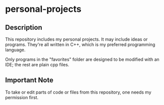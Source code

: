 # personal-projects

## Description
This repository includes my personal projects.
It may include ideas or programs.
They're all written in C++, which is my preferred programming language.

Only programs in the "favorites" folder are designed to be modified with an IDE; the rest are plain cpp files.

## Important Note
To take or edit parts of code or files from this repository, one needs my permission first.
